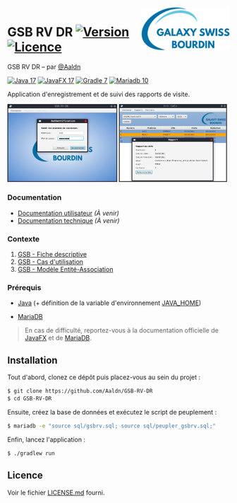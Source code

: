 <img src="app/src/main/resources/logo.png" align="right" width="200px"/>

GSB RV DR [![Version](https://img.shields.io/badge/version-1.0.0-2fba00.svg?style=flat-square)](#readme) [![Licence](https://img.shields.io/badge/licence-MIT-2fba00.svg?style=flat-square)](https://github.com/Aaldn/GSB-RV-DR/blob/master/LICENSE.md)
========================

GSB RV DR – par [@Aaldn](https://github.com/Aaldn)

[![Java 17](https://img.shields.io/badge/Java-17-0074bd.svg?style=flat-square&logo=java)](https://openjdk.java.net/) [![JavaFX 17](https://img.shields.io/badge/JavaFX-17-53829e.svg?style=flat-square&logo=java)](https://openjfx.io/) [![Gradle 7](https://img.shields.io/badge/Gradle-7.6-02303a.svg?style=flat-square&logo=gradle)](https://gradle.org/) [![Mariadb 10](https://img.shields.io/badge/MariaDB-10.5-c0765a.svg?style=flat-square&logo=mariadb)](https://mariadb.org/) 

Application d'enregistrement et de suivi des rapports de visite.

<img src="screenshots/Connexion.png" width="49.5%"></img> <img src="screenshots/Rapports.png" width="48.5%"></img> 

### Documentation

  * [Documentation utilisateur](docs/Documentation-Utilisateur.pdf) _(À venir)_
  * [Documentation technique](docs/Documentation-Technique.pdf) _(À venir)_

### Contexte

1. [GSB - Fiche descriptive](docs/01-GSB-AppliRV-FicheDescriptive.pdf)
2. [GSB - Cas d'utilisation](docs/02-GSB-AppliRV-DR-UC.pdf)
3. [GSB - Modèle Entité-Association](docs/03-GSB-AppliRV-MEA.pdf)

### Prérequis

  * [Java](http://jdk.java.net/17/) (+ définition de la variable d'environnement [JAVA_HOME](https://www.baeldung.com/java-home-on-windows-7-8-10-mac-os-x-linux#1-single-user))

  * [MariaDB](https://mariadb.org/download/?t=mariadb&o=true&p=mariadb&r=10.5.12&os=Linux&cpu=x86_64&i=systemd)

> En cas de difficulté, reportez-vous à la documentation officielle de [JavaFX](https://openjfx.io/openjfx-docs/) et de [MariaDB](https://mariadb.com/kb/en/documentation/).

## Installation

Tout d'abord, clonez ce dépôt puis placez-vous au sein du projet :

```bash
$ git clone https://github.com/Aaldn/GSB-RV-DR
$ cd GSB-RV-DR
```

Ensuite, créez la base de données et exécutez le script de peuplement :

```bash
$ mariadb -e "source sql/gsbrv.sql; source sql/peupler_gsbrv.sql;"
```

Enfin, lancez l'application :

```bash
$ ./gradlew run
```

## Licence

Voir le fichier [LICENSE.md](https://github.com/Aaldn/GSB-RV-DR/blob/master/LICENSE.md) fourni.